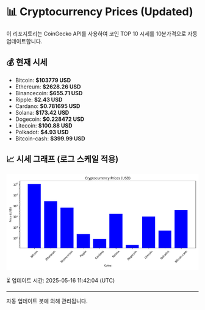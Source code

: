 
# 📊 Cryptocurrency Prices (Updated)

이 리포지토리는 CoinGecko API를 사용하여 코인 TOP 10 시세를 10분가격으로 자동 업데이트합니다.

## 💰 현재 시세
- Bitcoin: **$103779 USD**
- Ethereum: **$2628.26 USD**
- Binancecoin: **$655.71 USD**
- Ripple: **$2.43 USD**
- Cardano: **$0.781695 USD**
- Solana: **$173.42 USD**
- Dogecoin: **$0.228472 USD**
- Litecoin: **$100.88 USD**
- Polkadot: **$4.93 USD**
- Bitcoin-cash: **$399.99 USD**

## 📈 시세 그래프 (로그 스케일 적용)
![Crypto Prices](crypto_prices.png)

⏳ 업데이트 시간: 2025-05-16 11:42:04 (UTC)

---
자동 업데이트 봇에 의해 관리됩니다.
